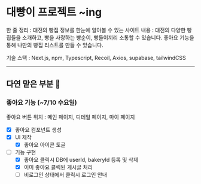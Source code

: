 # 대빵이 프로젝트 ~ing

한 줄 정리 : 대전의 빵집 정보를 한눈에 알아볼 수 있는 사이트
내용 : 대전의 다양한 빵집들을 소개하고, 빵을 사랑하는 빵순이, 빵돌이끼리 소통할 수 있습니다. 좋아요 기능을 통해 나만의 빵집 리스트를 만들 수 있습니다.

기술 스택 : Next.js, npm, Typescript, Recoil, Axios, supabase, tailwindCSS

---

## 다연 맡은 부분 💪

### 좋아요 기능 (~7/10 수요일)

좋아요 버튼 위치 : 메인 페이지, 디테일 페이지, 마이 페이지

- [x] 좋아요 컴포넌트 생성
- [x] UI 제작
  - [x] 좋아요 아이콘 토글
- [ ] 기능 구현
  - [x] 좋아요 클릭시 DB에 userId, bakeryId 등록 및 삭제
  - [x] 이미 좋아요 클릭된 게시글 처리
  - [ ] 비로그인 상태에서 클릭시 로그인 안내
